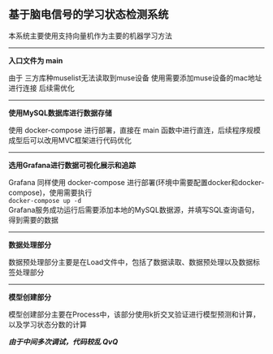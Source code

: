 **基于脑电信号的学习状态检测系统**
---
本系统主要使用支持向量机作为主要的机器学习方法

---

**入口文件为 main**

由于 三方库种muselist无法读取到muse设备 使用需要添加muse设备的mac地址进行连接 后续需优化  

---

**使用MySQL数据库进行数据存储**

使用 docker-compose 进行部署，直接在 main 函数中进行直连，后续程序规模成型后可以改用MVC框架进行代码优化

---

**选用Grafana进行数据可视化展示和追踪**

Grafana 同样使用 docker-compose 进行部署(环境中需要配置docker和docker-compose)，使用需要执行  
`docker-compose up -d`  
Grafana服务成功运行后需要添加本地的MySQL数据源，并填写SQL查询语句，得到需要的数据

---
**数据处理部分**

数据预处理部分主要是在Load文件中，包括了数据读取、数据预处理以及数据标签处理部分  

---
**模型创建部分**

模型创建部分主要在Process中，该部分使用k折交叉验证进行模型预测和计算，以及学习状态分数的计算

***由于中间多次调试，代码较乱 QvQ***